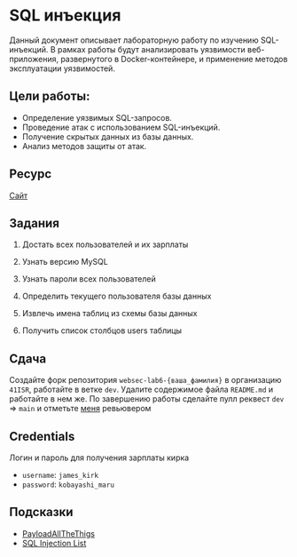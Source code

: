 # SQL инъекция

Данный документ описывает лабораторную работу по изучению SQL-инъекций. В рамках работы будут анализировать уязвимости веб-приложения, развернутого в Docker-контейнере, и применение методов эксплуатации уязвимостей.

## Цели работы:

- Определение уязвимых SQL-запросов.
- Проведение атак с использованием SQL-инъекций.
- Получение скрытых данных из базы данных.
- Анализ методов защиты от атак.

## Ресурс

[Сайт](http://92.63.179.34:8080/)

## Задания

1. Достать всех пользователей и их зарплаты

2. Узнать версию MySQL

3. Узнать пароли всех пользователей

4. Определить текущего пользователя базы данных

5. Извлечь имена таблиц из схемы базы данных

6. Получить список столбцов users таблицы

## Сдача

Создайте форк репозитория `websec-lab6-{ваша_фамилия}` в организацию `41ISR`, работайте в ветке `dev`. Удалите содержимое файла `README.md` и работайте в нем же. По завершению работы сделайте пулл реквест `dev` => `main` и отметьте  [меня](https://github.com/ktkv419) ревьювером

## Credentials

Логин и пароль для получения зарплаты кирка

- <code>username</code>: <code>james_kirk</code>
- <code>password</code>: <code>kobayashi_maru</code>

## Подсказки

- [PayloadAllTheThigs](https://swisskyrepo.github.io/PayloadsAllTheThings/)
- [SQL Injection List](https://github.com/payloadbox/sql-injection-payload-list)
